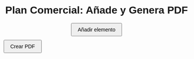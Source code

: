 <!DOCTYPE html>
<html lang="es">
<head>
  <meta charset="UTF-8">
  <meta name="viewport" content="width=device-width, initial-scale=1.0">
  <title>Plan Comercial y Generador de PDF</title>
  <script src="https://cdnjs.cloudflare.com/ajax/libs/jspdf/2.5.1/jspdf.umd.min.js"></script>
  <style>
    body { font-family: Arial, sans-serif; padding: 10px; margin: 0; }
    header { text-align: center; margin-bottom: 10px; }
    #controls { text-align: center; margin-bottom: 10px; }
    #addForm { display: none; border: 1px solid #007bff; padding: 10px; margin-bottom: 15px; }
    #addForm label { display: block; margin: 5px 0; font-size: 12px; }
    #smsContainer .sms-group { display: flex; gap: 5px; margin-bottom: 5px; }
    #smsContainer input { flex: 1; padding: 4px; font-size: 12px; box-sizing: border-box; }
    #inputs { display: grid; grid-template-columns: repeat(auto-fit, minmax(220px, 1fr)); gap: 15px; }
    .item {
      border: 1px solid #ccc;
      padding: 10px;
      position: relative;
      /* Fondo eliminado */
    }
    .item h3 { font-size: 16px; margin: 0 0 8px; }
    .item label { display: block; font-size: 12px; margin: 4px 0; }
    .item select, .item input { width: 100%; padding: 4px; font-size: 12px; box-sizing: border-box; }
    .item .sms-group { display: flex; gap: 5px; margin-bottom: 4px; }
    .item .sms-group input { flex: 1; }
    button { padding: 8px 16px; font-size: 14px; cursor: pointer; }
    @media (max-width: 768px) { #inputs { grid-template-columns: 1fr; } }
  </style>
</head>
<body>
  <header><h1>Plan Comercial: Añade y Genera PDF</h1></header>
  <div id="controls">
    <button id="btnToggleAdd">Añadir elemento</button>
  </div>
  <div id="addForm">
    <label>Tipo:
      <select id="newTipo">
        <option>Cross</option>
        <option>Cabecera</option>
      </select>
    </label>
    <div id="smsContainer"></div>
    <button id="btnAddItem">Agregar</button>
  </div>
  <div id="inputs"></div>
  <button id="btnGenerar">Crear PDF</button>

  <script>
    const container = document.getElementById('inputs');
    const smsContainer = document.getElementById('smsContainer');
    const newTipo = document.getElementById('newTipo');
    let count = 0;
    const bgUrl = 'https://www.carrefour.es/_includes/multimedia/es/logo-express-franquicias-inicio_20180820_tcm5-49264.png';

    // Crear 6 inputs SMS/nombre en addForm
    for (let i = 1; i <= 6; i++) {
      const div = document.createElement('div'); div.className = 'sms-group';
      div.innerHTML = `
        <input type="text" class="smsCode" placeholder="Código SMS ${i}">
        <input type="text" class="smsName" placeholder="Nombre artículo ${i}">`;
      smsContainer.appendChild(div);
    }

    // Pre-popular con 10 elementos vacíos inicialmente
    for (let i = 1; i <= 10; i++) {
      createItem('Cross', Array.from({length:6}).map(_ => ({code:'', name:''})));  
    }
        img.onerror = () => res(null);
      });
    }

    // Generar PDF
    document.getElementById('btnGenerar').addEventListener('click', async () => {
      const { jsPDF } = window.jspdf; const doc = new jsPDF({ unit:'pt', format:'letter' });
      const items = Array.from(container.children);
      const bgData = await getImageData(bgUrl);
      const perPage = 6, cols = 2;
      const pw = doc.internal.pageSize.getWidth(), ph = doc.internal.pageSize.getHeight();
      const bw = (pw - 80)/cols, bh = (ph - 100)/3;

      items.forEach((item, idx) => {
        if(idx>0 && idx%perPage===0) doc.addPage();
        if(idx%perPage===0 && bgData) doc.addImage(bgData,'PNG',pw-140,40,100,100);
        const ip = idx%perPage, col = ip%cols, row = Math.floor(ip/cols);
        const x = 40 + col*(bw+20); let y = 60 + row*(bh+20);
        doc.setFontSize(14); doc.text(item.querySelector('h3').textContent, x, y); y+=18;
        doc.setFontSize(12); doc.text(`Tipo: ${item.querySelector('input[readonly]').value}`, x, y); y+=16;
        item.querySelectorAll('.sms-group').forEach(g => { const [c,n] = g.querySelectorAll('input'); doc.text(`${c.value} - ${n.value}`, x, y); y+=14; });
      });
      doc.save('plan_comercial.pdf');
    });
  </script>
</body>
</html>


